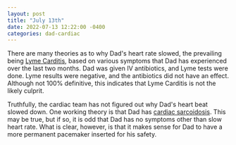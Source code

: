 ```yaml
---
layout: post
title: "July 13th"
date: 2022-07-13 12:22:00 -0400
categories: dad-cardiac
---
```


There are many theories as to why Dad's heart rate slowed, the prevailing being [Lyme Carditis](https://www.cdc.gov/lyme/treatment/lymecarditis.html), based on various symptoms that Dad has experienced over the last two months. Dad was given IV antibiotics, and Lyme tests were done. Lyme results were negative, and the antibiotics did not have an effect. Although not 100% definitive, this indicates that Lyme Carditis is not the likely culprit.

Truthfully, the cardiac team has not figured out why Dad's heart beat slowed down. One working theory is that Dad has [cardiac sarcoidosis](https://www.mayoclinic.org/diseases-conditions/sarcoidosis/symptoms-causes/syc-20350358#:~:text=Sarcoidosis%20is%20a%20disease%20characterized,skin,%20heart%20and%20other%20organs). This may be true, but if so, it is odd that Dad has no symptoms other than slow heart rate. What is clear, however, is that it makes sense for Dad to have a more permanent pacemaker inserted for his safety.
